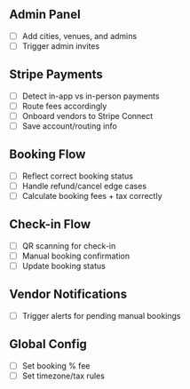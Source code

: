 ## Admin Panel
- [ ] Add cities, venues, and admins
- [ ] Trigger admin invites

## Stripe Payments
- [ ] Detect in-app vs in-person payments
- [ ] Route fees accordingly
- [ ] Onboard vendors to Stripe Connect
- [ ] Save account/routing info

## Booking Flow
- [ ] Reflect correct booking status
- [ ] Handle refund/cancel edge cases
- [ ] Calculate booking fees + tax correctly

## Check-in Flow
- [ ] QR scanning for check-in
- [ ] Manual booking confirmation
- [ ] Update booking status

## Vendor Notifications
- [ ] Trigger alerts for pending manual bookings

## Global Config
- [ ] Set booking % fee
- [ ] Set timezone/tax rules
